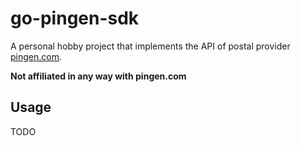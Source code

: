# go-pingen-sdk

A personal hobby project that implements the API of postal provider [pingen.com](pingen.com).

**Not affiliated in any way with pingen.com**

## Usage

TODO

##